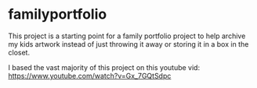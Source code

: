# familyportfolio


This project is a starting point for a family portfolio project to help archive my kids artwork instead of just throwing 
it away or storing it in a box in the closet.

I based the vast majority of this project on this youtube vid: https://www.youtube.com/watch?v=Gx_7GQtSdpc 
